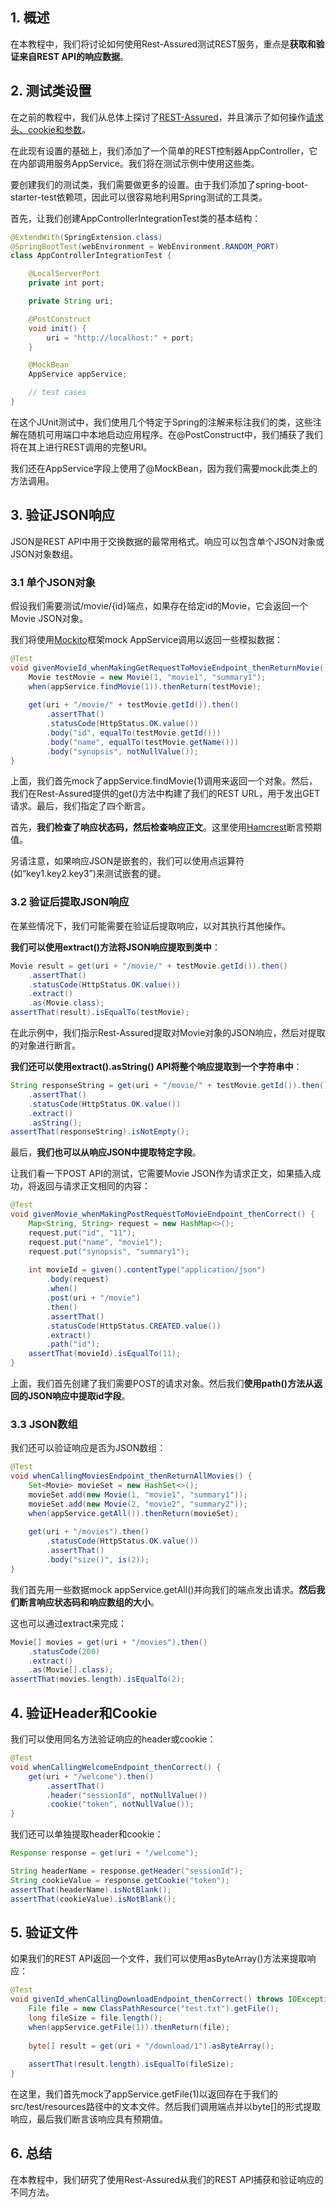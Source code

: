 ## 1. 概述

在本教程中，我们将讨论如何使用Rest-Assured测试REST服务，重点是**获取和验证来自REST API的响应数据**。

## 2. 测试类设置

在之前的教程中，我们从总体上探讨了[REST-Assured](RestAssured指南.md)，并且演示了如何操作[请求头、cookie和参数](https://www.baeldung.com/rest-assured-header-cookie-parameter)。

在此现有设置的基础上，我们添加了一个简单的REST控制器AppController，它在内部调用服务AppService。我们将在测试示例中使用这些类。

要创建我们的测试类，我们需要做更多的设置。由于我们添加了spring-boot-starter-test依赖项，因此可以很容易地利用Spring测试的工具类。

首先，让我们创建AppControllerIntegrationTest类的基本结构：

```java
@ExtendWith(SpringExtension.class)
@SpringBootTest(webEnvironment = WebEnvironment.RANDOM_PORT)
class AppControllerIntegrationTest {

    @LocalServerPort
    private int port;

    private String uri;

    @PostConstruct
    void init() {
        uri = "http://localhost:" + port;
    }

    @MockBean
    AppService appService;

    // test cases
}
```

在这个JUnit测试中，我们使用几个特定于Spring的注解来标注我们的类，这些注解在随机可用端口中本地启动应用程序。在@PostConstruct中，我们捕获了我们将在其上进行REST调用的完整URI。

我们还在AppService字段上使用了@MockBean，因为我们需要mock此类上的方法调用。

## 3. 验证JSON响应

JSON是REST API中用于交换数据的最常用格式。响应可以包含单个JSON对象或JSON对象数组。

### 3.1 单个JSON对象

假设我们需要测试/movie/{id}端点，如果存在给定id的Movie，它会返回一个Movie JSON对象。

我们将使用[Mockito](https://www.baeldung.com/mockito-series)框架mock AppService调用以返回一些模拟数据：

```java
@Test
void givenMovieId_whenMakingGetRequestToMovieEndpoint_thenReturnMovie() {
	Movie testMovie = new Movie(1, "movie1", "summary1");
	when(appService.findMovie(1)).thenReturn(testMovie);
    
	get(uri + "/movie/" + testMovie.getId()).then()
	    .assertThat()
	    .statusCode(HttpStatus.OK.value())
	    .body("id", equalTo(testMovie.getId()))
	    .body("name", equalTo(testMovie.getName()))
	    .body("synopsis", notNullValue());
}
```

上面，我们首先mock了appService.findMovie(1)调用来返回一个对象。然后，我们在Rest-Assured提供的get()方法中构建了我们的REST URL，用于发出GET请求。最后，我们指定了四个断言。

首先，**我们检查了响应状态码，然后检查响应正文**。这里使用[Hamcrest](https://www.baeldung.com/java-junit-hamcrest-guide)断言预期值。

另请注意，如果响应JSON是嵌套的，我们可以使用点运算符(如“key1.key2.key3”)来测试嵌套的键。

### 3.2 验证后提取JSON响应

在某些情况下，我们可能需要在验证后提取响应，以对其执行其他操作。

**我们可以使用extract()方法将JSON响应提取到类中**：

```java
Movie result = get(uri + "/movie/" + testMovie.getId()).then()
    .assertThat()
    .statusCode(HttpStatus.OK.value())
    .extract()
    .as(Movie.class);
assertThat(result).isEqualTo(testMovie);
```

在此示例中，我们指示Rest-Assured提取对Movie对象的JSON响应，然后对提取的对象进行断言。

**我们还可以使用extract().asString() API将整个响应提取到一个字符串中**：

```java
String responseString = get(uri + "/movie/" + testMovie.getId()).then()
    .assertThat()
    .statusCode(HttpStatus.OK.value())
    .extract()
    .asString();
assertThat(responseString).isNotEmpty();
```

最后，**我们也可以从响应JSON中提取特定字段**。

让我们看一下POST API的测试，它需要Movie JSON作为请求正文，如果插入成功，将返回与请求正文相同的内容：

```java
@Test
void givenMovie_whenMakingPostRequestToMovieEndpoint_thenCorrect() {
	Map<String, String> request = new HashMap<>();
	request.put("id", "11");
	request.put("name", "movie1");
	request.put("synopsis", "summary1");
    
	int movieId = given().contentType("application/json")
	    .body(request)
	    .when()
	    .post(uri + "/movie")
	    .then()
	    .assertThat()
	    .statusCode(HttpStatus.CREATED.value())
	    .extract()
	    .path("id");
	assertThat(movieId).isEqualTo(11);
}
```

上面，我们首先创建了我们需要POST的请求对象。然后我们**使用path()方法从返回的JSON响应中提取id字段**。

### 3.3 JSON数组

我们还可以验证响应是否为JSON数组：

```java
@Test
void whenCallingMoviesEndpoint_thenReturnAllMovies() {
	Set<Movie> movieSet = new HashSet<>();
	movieSet.add(new Movie(1, "movie1", "summary1"));
	movieSet.add(new Movie(2, "movie2", "summary2"));
	when(appService.getAll()).thenReturn(movieSet);
    
	get(uri + "/movies").then()
	    .statusCode(HttpStatus.OK.value())
	    .assertThat()
	    .body("size()", is(2));
}
```

我们首先用一些数据mock appService.getAll()并向我们的端点发出请求。**然后我们断言响应状态码和响应数组的大小**。

这也可以通过extract来完成：

```java
Movie[] movies = get(uri + "/movies").then()
    .statusCode(200)
    .extract()
    .as(Movie[].class);
assertThat(movies.length).isEqualTo(2);
```

## 4. 验证Header和Cookie

我们可以使用同名方法验证响应的header或cookie：

```java
@Test
void whenCallingWelcomeEndpoint_thenCorrect() {
	get(uri + "/welcome").then()
	    .assertThat()
	    .header("sessionId", notNullValue())
	    .cookie("token", notNullValue());
}
```

我们还可以单独提取header和cookie：

```java
Response response = get(uri + "/welcome");

String headerName = response.getHeader("sessionId");
String cookieValue = response.getCookie("token");
assertThat(headerName).isNotBlank();
assertThat(cookieValue).isNotBlank();
```

## 5. 验证文件

如果我们的REST API返回一个文件，我们可以使用asByteArray()方法来提取响应：

```java
@Test
void givenId_whenCallingDownloadEndpoint_thenCorrect() throws IOException {
	File file = new ClassPathResource("test.txt").getFile();
	long fileSize = file.length();
	when(appService.getFile(1)).thenReturn(file);
    
	byte[] result = get(uri + "/download/1").asByteArray();
    
	assertThat(result.length).isEqualTo(fileSize);
}
```

在这里，我们首先mock了appService.getFile(1)以返回存在于我们的src/test/resources路径中的文本文件。然后我们调用端点并以byte[]的形式提取响应，最后我们断言该响应具有预期值。

## 6. 总结

在本教程中，我们研究了使用Rest-Assured从我们的REST API捕获和验证响应的不同方法。